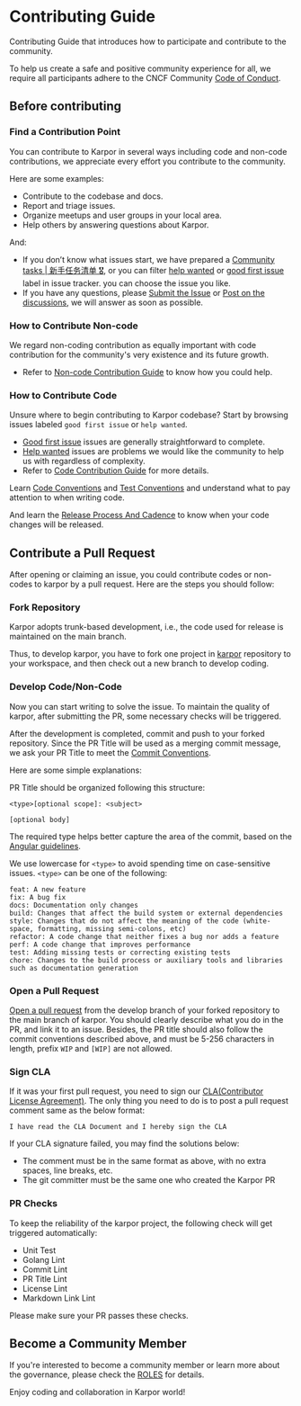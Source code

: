 # Contributing Guide

Contributing Guide that introduces how to participate and contribute to the community.

To help us create a safe and positive community experience for all, we require all participants adhere to the CNCF Community [Code of Conduct](https://github.com/cncf/foundation/blob/main/code-of-conduct.md).

## Before contributing


### Find a Contribution Point

You can contribute to Karpor in several ways including code and non-code contributions,
we appreciate every effort you contribute to the community. 

Here are some examples:

* Contribute to the codebase and docs.
* Report and triage issues.
* Organize meetups and user groups in your local area.
* Help others by answering questions about Karpor.

And:

- If you don’t know what issues start, we have prepared a [Community tasks | 新手任务清单 🎖︎](https://github.com/KusionStack/karpor/issues/463), or you can filter [help wanted](https://github.com/KusionStack/karpor/issues?q=is%3Aopen+is%3Aissue+label%3A%22help+wanted%22) or [good first issue](https://github.com/KusionStack/karpor/issues?q=is%3Aopen+is%3Aissue++label%3A%22good+first+issue%22) label in issue tracker. you can choose the issue you like.
- If you have any questions, please [Submit the Issue](https://github.com/KusionStack/karpor/issues/new/choose) or [Post on the discussions](https://github.com/KusionStack/karpor/discussions/new/choose), we will answer as soon as possible.

### How to Contribute Non-code

We regard non-coding contribution as equally important with code contribution for the community's very existence and its future growth.

- Refer to [Non-code Contribution Guide](./non-code-contribute) to know how you could help.

### How to Contribute Code

Unsure where to begin contributing to Karpor codebase? Start by browsing issues labeled `good first issue` or `help wanted`.

- [Good first issue](https://github.com/KusionStack/karpor/labels/good%20first%20issue) issues are generally straightforward to complete.
- [Help wanted](https://github.com/KusionStack/karpor/labels/help%20wanted) issues are problems we would like the community to help us with regardless of complexity.
- Refer to [Code Contribution Guide](./code-contribute) for more details.

Learn [Code Conventions](../conventions/code-conventions) and [Test Conventions](../conventions/test-conventions) and understand what to pay attention to when writing code. 

And learn the [Release Process And Cadence](../conventions/release-process) to know when your code changes will be released.

## Contribute a Pull Request

After opening or claiming an issue, you could contribute codes or non-codes to karpor by a pull request. Here are the steps you should follow:

### Fork Repository

Karpor adopts trunk-based development, i.e., the code used for release is maintained on the main branch.

Thus, to develop karpor, you have to fork one project in [karpor](https://github.com/KusionStack/karpor) repository to your workspace, and then check out a new branch to develop coding.

### Develop Code/Non-Code

Now you can start writing to solve the issue. To maintain the quality of karpor, after submitting the PR, some necessary checks will be triggered.

After the development is completed, commit and push to your forked repository. Since the PR Title will be used as a merging commit message, we ask your PR Title to meet the [Commit Conventions](../2-conventions/4-commit-conventions.md).

Here are some simple explanations:

PR Title should be organized following this structure:
```
<type>[optional scope]: <subject>

[optional body]
```

The required type helps better capture the area of the commit, based on the [Angular guidelines](https://github.com/angular/angular/blob/22b96b9/CONTRIBUTING.md#-commit-message-guidelines).

We use lowercase for `<type>` to avoid spending time on case-sensitive issues. `<type>` can be one of the following:
```
feat: A new feature
fix: A bug fix
docs: Documentation only changes
build: Changes that affect the build system or external dependencies
style: Changes that do not affect the meaning of the code (white-space, formatting, missing semi-colons, etc)
refactor: A code change that neither fixes a bug nor adds a feature
perf: A code change that improves performance
test: Adding missing tests or correcting existing tests
chore: Changes to the build process or auxiliary tools and libraries such as documentation generation
```

### Open a Pull Request

[Open a pull request](https://github.com/KusionStack/karpor/pulls) from the develop branch of your forked repository to the main branch of karpor. You should clearly describe what you do in the PR, and link it to an issue. Besides, the PR title should also follow the commit conventions described above, and must be 5-256 characters in length, prefix `WIP` and `[WIP]` are not allowed.

### Sign CLA

If it was your first pull request, you need to sign our [CLA(Contributor License Agreement)](https://github.com/KusionStack/.github/blob/main/CLA.md). The only thing you need to do is to post a pull request comment same as the below format:

`I have read the CLA Document and I hereby sign the CLA`

If your CLA signature failed, you may find the solutions below:

* The comment must be in the same format as above, with no extra spaces, line breaks, etc.
* The git committer must be the same one who created the Karpor PR

### PR Checks

To keep the reliability of the karpor project, the following check will get triggered automatically:

* Unit Test
* Golang Lint
* Commit Lint
* PR Title Lint
* License Lint
* Markdown Link Lint

Please make sure your PR passes these checks.

## Become a Community Member

If you're interested to become a community member or learn more about the governance, please check the [ROLES](https://github.com/KusionStack/community/blob/main/ROLES.md) for details.

Enjoy coding and collaboration in Karpor world!


